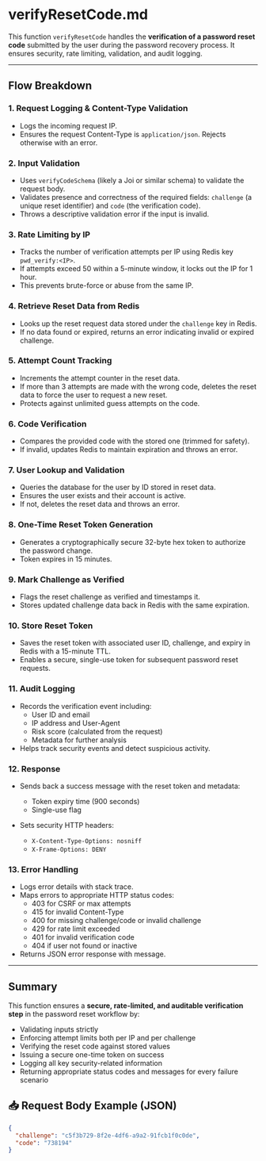 # verifyResetCode.md

This function `verifyResetCode` handles the **verification of a password reset code** submitted by the user during the password recovery process. It ensures security, rate limiting, validation, and audit logging.

---

## Flow Breakdown

### 1. **Request Logging & Content-Type Validation**
- Logs the incoming request IP.
- Ensures the request Content-Type is `application/json`. Rejects otherwise with an error.

### 2. **Input Validation**
- Uses `verifyCodeSchema` (likely a Joi or similar schema) to validate the request body.
- Validates presence and correctness of the required fields: `challenge` (a unique reset identifier) and `code` (the verification code).
- Throws a descriptive validation error if the input is invalid.

### 3. **Rate Limiting by IP**
- Tracks the number of verification attempts per IP using Redis key `pwd_verify:<IP>`.
- If attempts exceed 50 within a 5-minute window, it locks out the IP for 1 hour.
- This prevents brute-force or abuse from the same IP.

### 4. **Retrieve Reset Data from Redis**
- Looks up the reset request data stored under the `challenge` key in Redis.
- If no data found or expired, returns an error indicating invalid or expired challenge.

### 5. **Attempt Count Tracking**
- Increments the attempt counter in the reset data.
- If more than 3 attempts are made with the wrong code, deletes the reset data to force the user to request a new reset.
- Protects against unlimited guess attempts on the code.

### 6. **Code Verification**
- Compares the provided code with the stored one (trimmed for safety).
- If invalid, updates Redis to maintain expiration and throws an error.

### 7. **User Lookup and Validation**
- Queries the database for the user by ID stored in reset data.
- Ensures the user exists and their account is active.
- If not, deletes the reset data and throws an error.

### 8. **One-Time Reset Token Generation**
- Generates a cryptographically secure 32-byte hex token to authorize the password change.
- Token expires in 15 minutes.

### 9. **Mark Challenge as Verified**
- Flags the reset challenge as verified and timestamps it.
- Stores updated challenge data back in Redis with the same expiration.

### 10. **Store Reset Token**
- Saves the reset token with associated user ID, challenge, and expiry in Redis with a 15-minute TTL.
- Enables a secure, single-use token for subsequent password reset requests.

### 11. **Audit Logging**
- Records the verification event including:
  - User ID and email
  - IP address and User-Agent
  - Risk score (calculated from the request)
  - Metadata for further analysis
- Helps track security events and detect suspicious activity.

### 12. **Response**
- Sends back a success message with the reset token and metadata:
  - Token expiry time (900 seconds)
  - Single-use flag

- Sets security HTTP headers:
  - `X-Content-Type-Options: nosniff`
  - `X-Frame-Options: DENY`

### 13. **Error Handling**
- Logs error details with stack trace.
- Maps errors to appropriate HTTP status codes:
  - 403 for CSRF or max attempts
  - 415 for invalid Content-Type
  - 400 for missing challenge/code or invalid challenge
  - 429 for rate limit exceeded
  - 401 for invalid verification code
  - 404 if user not found or inactive
- Returns JSON error response with message.

---

## Summary

This function ensures a **secure, rate-limited, and auditable verification step** in the password reset workflow by:

- Validating inputs strictly
- Enforcing attempt limits both per IP and per challenge
- Verifying the reset code against stored values
- Issuing a secure one-time token on success
- Logging all key security-related information
- Returning appropriate status codes and messages for every failure scenario

## 📥 Request Body Example (JSON)

```json
{
  "challenge": "c5f3b729-8f2e-4df6-a9a2-91fcb1f0c0de",
  "code": "738194"
}
